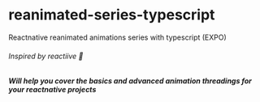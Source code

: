 # reanimated-series-typescript
Reactnative reanimated animations series with typescript (EXPO)
 ###### Inspired by reactiive 🙋 
 ##### Will help you cover the basics and advanced animation threadings for your reactnative projects

